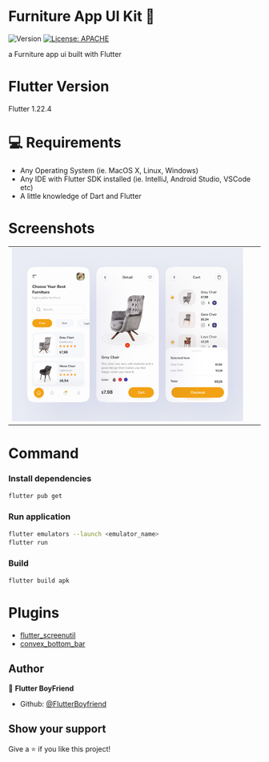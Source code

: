 # Furniture App UI Kit 👋

![Version](https://img.shields.io/badge/version-1.0.0+1-blue.svg?cacheSeconds=2592000)
[![License: APACHE](https://img.shields.io/badge/License-APACHE-yellow.svg)](#)

a Furniture app ui built with Flutter

# Flutter Version
Flutter 1.22.4



# 💻 Requirements

- Any Operating System (ie. MacOS X, Linux, Windows)
- Any IDE with Flutter SDK installed (ie. IntelliJ, Android Studio, VSCode etc)
- A little knowledge of Dart and Flutter

# Screenshots

||||
|--|--|--|
| ![Dribble](./demo/dribble.png)

# Command
### Install dependencies

```sh
flutter pub get
```

### Run application

```sh
flutter emulators --launch <emulator_name>
flutter run
```

### Build

```sh
flutter build apk
```

# Plugins

- [flutter_screenutil](https://pub.dev/packages/flutter_screenutil) 
- [convex_bottom_bar](https://pub.dev/packages/convex_bottom_bar) 

## Author

👤 **Flutter BoyFriend**

* Github: [@FlutterBoyfriend](https://github.com/FlutterBoyfriend)

## Show your support

Give a ⭐️ if you like this project!
